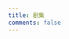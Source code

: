 ```yaml
---
title: 剧集
comments: false
---
```


<div class="post-body">
  <div class="show-culture-list"></div>
</div>
<!-- 加载动画元素 -->
<div id="loading" class="loading-container" style="display: none;">
<i class="fas fa-spinner fa-spin"></i>
<div class="loading-text">加载中...</div>
</div>